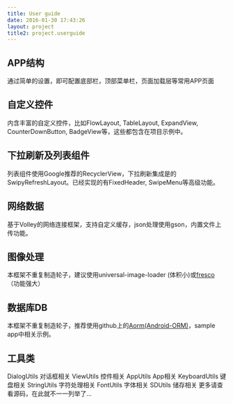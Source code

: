 ```yaml
---
title: User guide
date: 2016-01-30 17:43:26
layout: project
title2: project.userguide
---
```


## APP结构
通过简单的设置，即可配置底部栏，顶部菜单栏，页面加载层等常用APP页面

## 自定义控件
内含丰富的自定义控件，比如FlowLayout, TableLayout, ExpandView, CounterDownButton, BadgeView等，这些都包含在项目示例中。

## 下拉刷新及列表组件
列表组件使用Google推荐的RecyclerView，下拉刷新集成是的SwipyRefreshLayout。已经实现的有FixedHeader, SwipeMenu等高级功能。

## 网络数据
基于Volley的网络连接框架，支持自定义缓存，json处理使用gson，内置文件上传功能。

## 图像处理
本框架不重复制造轮子，建议使用universal-image-loader (体积小)或[fresco](https://github.com/facebook/fresco)（功能强大）

## 数据库DB
本框架不重复制造轮子，推荐使用github上的[Aorm(Android-ORM)](http://www.ieclipse.cn/p/Android-ORM)，sample app中相关示例。

## 工具类
DialogUtils 对话框相关
ViewUtils 控件相关
AppUtils App相关
KeyboardUtils 键盘相关
StringUtils 字符处理相关
FontUtils 字体相关
SDUtils 储存相关
更多请查看源码，在此就不一一列举了...







